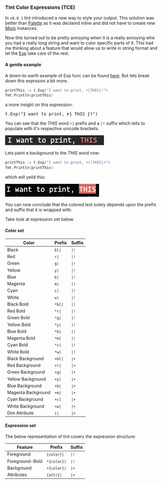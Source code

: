 ### Tint Color Expressions (TCE)

In `v0.0.1` tint introduced a new way to style your output. This solution was better than [Palette](getting_started.md#func-palette) as it was
declared inline and did not have to create new [Mixin](getting_started.md#func-with) instances.

Now this turned out to be pretty annoying when it is a really annoying whe you had
a really long string and want to color specific parts of it. This had me thinking about
a feature that would allow us to write in string format and let the [Exp](getting_started.md#func-exp) 
take care of the rest. 


#### A gentle example

A down-to-earth example of Exp func can be found [here](getting_started.md#func-exp). But lets break down this exprssion
a bit more.

```go
printThis := t.Exp("I want to print, r|THIS|!")
fmt.Println(printThis)
```  

a more insight on this expression:

<pre>t.Exp("I want to print, <b>r|</b> THIS <b>|!</b>")</pre>

You can see that the _THIS_ word `r|` prefix and a `|!` suffix which tells to populate with it's respective unicode
brackets. 

![exp example 1](images/exp01.png)

Lets paint a background to the _THIS_ word now:

```go
printThis := t.Exp("I want to print, +r|THIS|+")
fmt.Println(printThis)
```  

which will yeild this:

![exp example 2](images/exo02.png)

You can now conclude that the colored text solely depends upon the prefix and suffix that it is wrapped with.

Take look at expression set below.


#### Color set

| **Color** | **Prefix** | **Suffix** |
| ------------ | --------------| ------------|
| Black | <code>bl&#124;</code> | <code>&#124;!</code> |
| Red | <code>r&#124;</code> | <code>&#124;!</code> |
| Green | <code>g&#124;</code> | <code>&#124;!</code> |
| Yellow | <code>y&#124;</code> | <code>&#124;!</code> |
| Blue | <code>b&#124;</code> | <code>&#124;!</code> |
| Magenta | <code>m&#124;</code> | <code>&#124;!</code> |
| Cyan | <code>c&#124;</code> | <code>&#124;!</code> |
| White | <code>w&#124;</code> | <code>&#124;!</code> |
| Black Bold | <code>*bl&#124;</code> | <code>&#124;!</code> |
| Red Bold | <code>*r&#124;</code> | <code>&#124;!</code> |
| Green Bold | <code>*g&#124;</code> | <code>&#124;!</code> |
| Yellow Bold | <code>*y&#124;</code> | <code>&#124;!</code> |
| Blue Bold | <code>*b&#124;</code> | <code>&#124;!</code> |
| Magenta Bold | <code>*m&#124;</code> | <code>&#124;!</code> |
| Cyan Bold | <code>*c&#124;</code> | <code>&#124;!</code> |
| White Bold | <code>*w&#124;</code> | <code>&#124;!</code> |
| Black Background | <code>+bl&#124;</code> | <code>&#124;+</code> |
| Red Background | <code>+r&#124;</code> | <code>&#124;+</code> |
| Green Background | <code>+g&#124;</code> | <code>&#124;+</code> |
| Yellow Background | <code>+y&#124;</code> | <code>&#124;+</code> |
| Blue Background | <code>+b&#124;</code> | <code>&#124;+</code> |
| Magenta Background | <code>+m&#124;</code> | <code>&#124;+</code> |
| Cyan Background | <code>+c&#124;</code> | <code>&#124;+</code> |
| White Background | <code>+w&#124;</code> | <code>&#124;+</code> |
| Dim Attribute | <code>i&#124;</code> | <code>&#124;></code> |



#### Expression set

The below representation of tint covers the expression structure:

| **Feature** | **Prefix** | **Suffix** |
| ------------ | --------------| ------------|
| Foreground | <code>{color}&#124;</code> | <code>&#124;!</code>  |
| Foreground-Bold | <code>*{color}&#124;</code> | <code>&#124;!</code>  |
| Background | <code>+{color}&#124;</code> | <code>&#124;+</code>  |
| Attributes | <code>{attr}&#124;</code> | <code>&#124;></code>  |

